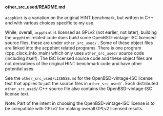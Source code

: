 #### other\_src\_used/README.md
`acpphint` is a variation on the original HINT benchmark, but written in C++ and with various choices specific to my use.

While, overall, `acpphint` is licensed as GPLv2 (not earlier, not later), building the `acpphint` related code does build some OpenBSD-vintage-ISC licensed source files, these are under `other_src_used/` . Some of these object files are linked into the acpphint related programs.  There is one program (cpp\_clock\_info\_main) which only uses `other_src_used/` source code (including itself). The ISC licensed source code and these object files are not derivatives of the original HINT benchmark code and have other potential uses.

See the `other_src_used/LICENSE.md` for the OpenBSD-vintage-ISC license text that applies to just the source files in `other_src_used/` . Each distributed `other_src_used/` C++ source file also contains the OpenBSD-vintage-ISC license text.

Note: Part of the intent in choosing the OpenBSD-vintage-ISC license is to be compatible with GPLv2 for making overall GPLv2 licensed results.
